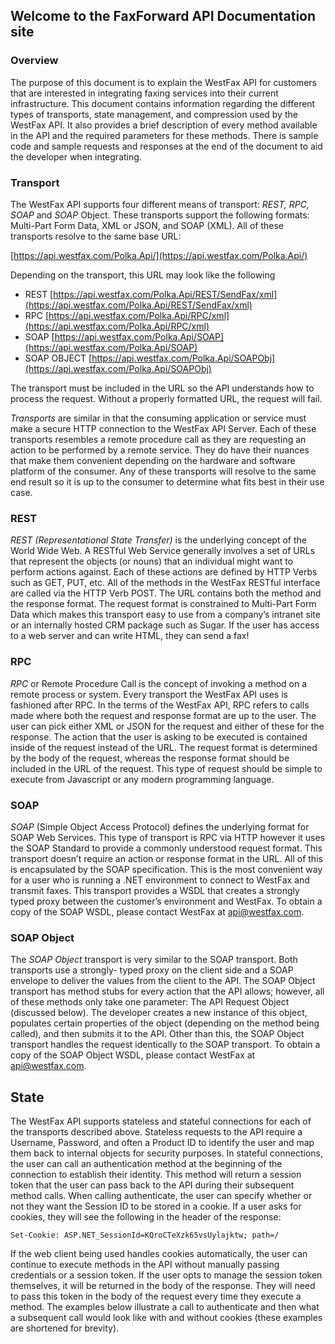 ## Welcome to the FaxForward API Documentation site


### Overview

The purpose of this document is to explain the WestFax API for customers that are interested in integrating faxing services into their current infrastructure. This document contains information regarding the different types of transports, state management, and compression used by the WestFax API. It also provides a brief description of every method available in the API and the required parameters for these methods. There is sample code and sample requests and responses at the end of the  document to aid the developer when integrating.

### Transport

The WestFax API supports four different means of transport: *REST, RPC, SOAP* and *SOAP* Object. These transports support the following formats: Multi-Part Form Data, XML or JSON, and SOAP (XML). All of these transports resolve to the same base URL:

[https://api.westfax.com/Polka.Api/](https://api.westfax.com/Polka.Api/)

Depending on the transport, this URL may look like the following

- REST
[https://api.westfax.com/Polka.Api/REST/SendFax/xml](https://api.westfax.com/Polka.Api/REST/SendFax/xml)
- RPC
[https://api.westfax.com/Polka.Api/RPC/xml](https://api.westfax.com/Polka.Api/RPC/xml)
- SOAP
[https://api.westfax.com/Polka.Api/SOAP](https://api.westfax.com/Polka.Api/SOAP)
- SOAP OBJECT
[https://api.westfax.com/Polka.Api/SOAPObj](https://api.westfax.com/Polka.Api/SOAPObj)

The transport must be included in the URL so the API understands how to process the request. Without a properly formatted URL, the request will fail.

*Transports* are similar in that the consuming application or service must make a secure HTTP connection to the WestFax API Server. Each of these transports resembles a remote procedure call as they are requesting an action to be performed by a remote service. They do have their nuances that make them convenient depending on the hardware and software platform of the consumer. Any of these transports will resolve to the same end result so it is up to the consumer to determine what fits best in their use case.

### REST

*REST (Representational State Transfer)* is the underlying concept of the World Wide Web. A RESTful Web Service generally involves a set of URLs that represent the objects (or nouns) that an individual might want to perform actions against. Each of these actions are defined by HTTP Verbs such as GET, PUT, etc. All of the methods in the WestFax RESTful interface are called via the HTTP Verb POST. The URL contains both the method and the response format. The request format is constrained to Multi-Part Form Data which makes this transport easy to use from a company’s intranet site or an internally hosted CRM package such as Sugar. If the user has access to a web server and can write HTML, they can send a fax!

### RPC

*RPC* or Remote Procedure Call is the concept of invoking a method on a remote process or system. Every transport the WestFax API uses is fashioned after RPC. In the terms of the WestFax API, RPC refers to calls made where both the request and response format are up to the user. The user can pick either XML or JSON for the request and either of these for the response. The action that the user is asking to be executed is contained inside of the request instead of the URL. The request format is determined by the body of the request, whereas the response format should be included in the URL of the request. This type of request should be simple to execute from Javascript or any modern programming language.

### SOAP

*SOAP* (Simple Object Access Protocol) defines the underlying format for SOAP Web Services. This type of transport is RPC via HTTP however it uses the SOAP Standard to provide a commonly understood request format. This transport doesn’t require an action or response format in the URL. All of this is encapsulated by the SOAP specification. This is the most convenient way for a user who is running a .NET environment to connect to WestFax and transmit faxes. This transport provides a WSDL that creates a strongly typed proxy between the customer’s environment and WestFax. To obtain a copy of the SOAP WSDL, please contact WestFax at [api@westfax.com](mailto:api@westfax.com).

### SOAP Object

The *SOAP Object* transport is very similar to the SOAP transport. Both transports use a strongly- typed proxy on the client side and a SOAP envelope to deliver the values from the client to the API. The SOAP Object transport has method stubs for every action that the API allows; however, all of these methods only take one parameter: The API Request Object (discussed below). The developer creates a new instance of this object, populates certain properties of the object (depending on the method being called), and then submits it to the API. Other than this, the SOAP Object transport handles the request identically to the SOAP transport. To obtain a copy of the SOAP Object WSDL, please contact WestFax at [api@westfax.com](mailto:api@westfax.com).


## State

The WestFax API supports stateless and stateful connections for each of the transports described above. Stateless requests to the API require a Username, Password, and often a Product ID to identify the user and map them back to internal objects for security purposes. In stateful connections, the user can call an authentication method at the beginning of the connection to establish their identity. This method will return a session token that the user can pass back to the API during their subsequent method calls. When calling authenticate, the user can specify whether or not they want the Session ID to be stored in a cookie. If a user asks for cookies, they will see the following in the header of the response:

```Set-Cookie: ASP.NET_SessionId=KQroCTeXzk65vsUylajktw; path=/```

If the web client being used handles cookies automatically, the user can continue to execute methods in the API without manually passing credentials or a session token. If the user opts to manage the session token themselves, it will be returned in the body of the response. They will need to pass this token in the body of the request every time they execute a method. The examples below illustrate a call to authenticate and then what a subsequent call would look like with and without cookies (these examples are shortened for brevity).
